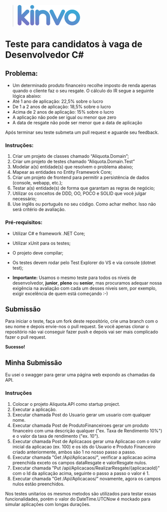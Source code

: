 > ![Logo Kinvo](https://github.com/kinvoapp/kinvo-mobile-test/blob/master/logo.svg)

# Teste para candidatos à vaga de Desenvolvedor C#  


## Problema:

* Um determinado produto financeiro recolhe imposto de renda apenas quando o cliente faz o seu resgate. O cálculo do IR segue a seguinte lógica abaixo:
* Até 1 ano de aplicação: 22,5% sobre o lucro
* De 1 a 2 anos de aplicação: 18,5% sobre o lucro
* Acima de 2 anos de aplicação: 15% sobre o lucro
* A aplicação não pode ser igual ou menor que zero
* A data de resgate não pode ser menor que a data de aplicação

Após terminar seu teste submeta um pull request e aguarde seu feedback.

### Instruções:

1. Criar um projeto de classes chamado “Aliquota.Domain”;
2. Criar um projeto de testes chamado “Aliquota.Domain.Test”
3. Modelar a(s) entidade(s) que resolvem o problema abaixo;
4. Mapear as entidades no Entity Framework Core;
5. Criar um projeto de frontend para permitir a persistência de dados (console, webapp, etc.);
4. Testar a(s) entidade(s) de forma que garantam as regras de negócio;
5. Utilizar os conceitos de DDD, OO, POCO e SOLID que você julgar necessário;
6. Use inglês ou português no seu código. Como achar melhor. Isso não será critério de avaliação.


### Pré-requisitos:

* Utilizar C# e framework .NET Core;
* Utilizar xUnit para os testes;
* O projeto deve compilar;
* Os testes devem rodar pelo Test Explorer do VS e via console (dotnet test);


* **Importante:** Usamos o mesmo teste para todos os níveis de desenvolvedor, **junior**, **pleno** ou **senior**, mas procuramos adequar nossa exigência na avaliação com cada um desses níveis sem, por exemplo, exigir excelência de quem está começando :-)

## Submissão

Para iniciar o teste, faça um fork deste repositório, crie uma branch com o seu nome e depois envie-nos o pull request.
Se você apenas clonar o repositório não vai conseguir fazer push e depois vai ser mais complicado fazer o pull request.

**Sucesso!**

## Minha Submissão

Eu usei o swagger para gerar uma página web expondo as chamadas da API.

### Instruções

1. Colocar o projeto Aliquota.API como startup project.
2. Executar a aplicação.
3. Executar chamada Post do Usuario gerar um usuario com qualquer nome.
4. Executar chamada Post de ProdutoFinanceiroes gerar um produto financeiro com uma descrição qualquer ("ex. Taxa de Rendimento 10%") e o valor da taxa de rendimento ("ex. 10").
5. Executar chamada Post de Aplicacaos gerar uma Aplicacao com o valor inicial da aplicacao (ex. 100) e os ids do Usuario e Produto Financeiro criado anteriormente, ambos são 1 no nosso passo a passo.
6. Executar chamada "Get /Api/Aplicacaos/", verificar a aplicacao acima preenchida exceto os campos dataResgate e valorResgate nulos.
7. Executar chamada "Put /api/Aplicacaos/RealizarResgate/{aplicacaoId}" com o Id da aplicação acima, seguinte o passo a passo o valor é 1.
8. Executar chamada  "Get /Api/Aplicacaos/" novamente, agora os campos nulos estão preenchidos.

Nos testes unitarios os mesmos metodos são utilizados para testar essas funcionalidades, porém o valor do DateTime.UTCNow é mockado para simular aplicações com longas durações.
